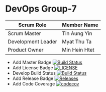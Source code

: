 # DevOps Group-7

| Scrum Role  | Member Name |
| ------------- | ------------- |
| Scrum Master | Tin Aung Yin |
| Development Leader | Myat Thu Ta |
| Product Owner  | Min Hein Htet |


- Add Master Badge [![Build Status](https://travis-ci.org/devops-set09623/Group-7.svg?branch=master)](https://travis-ci.org/devops-set09623/Group-7)
- Add License Badge [![LICENSE](https://img.shields.io/github/license/devops-set09623/Group-7.svg?style=flat-square)](https://github.com/devops-set09623/Group-7/blob/master/LICENSE)
- Develop Build Status [![Build Status](https://travis-ci.org/devops-set09623/Group-7.svg?branch=develop)](https://travis-ci.org/devops-set09623/Group-7)
- Add Release Badge [![Releases](https://img.shields.io/github/release/devops-set09623/Group-7/all.svg?style=flat-square)](https://github.com/devops-set09623/Group-7/releases)
- Add Code Coverage [![codecov](https://codecov.io/gh/devops-set09623/Group-7/branch/master/graph/badge.svg)](https://codecov.io/gh/devops-set09623/Group-7)

